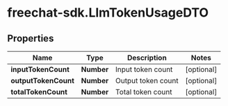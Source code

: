 # freechat-sdk.LlmTokenUsageDTO

## Properties

Name | Type | Description | Notes
------------ | ------------- | ------------- | -------------
**inputTokenCount** | **Number** | Input token count | [optional] 
**outputTokenCount** | **Number** | Output token count | [optional] 
**totalTokenCount** | **Number** | Total token count | [optional] 



